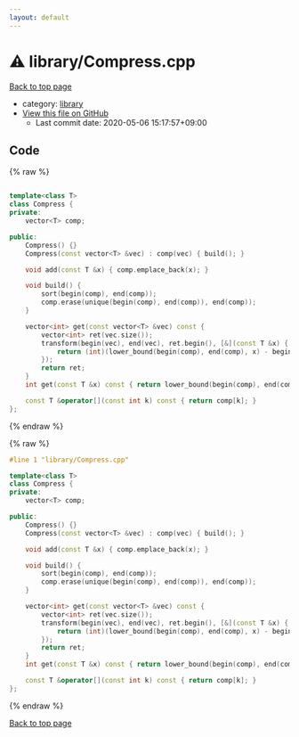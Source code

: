 ```yaml
---
layout: default
---
```


<!-- mathjax config similar to math.stackexchange -->
<script type="text/javascript" async
  src="https://cdnjs.cloudflare.com/ajax/libs/mathjax/2.7.5/MathJax.js?config=TeX-MML-AM_CHTML">
</script>
<script type="text/x-mathjax-config">
  MathJax.Hub.Config({
    TeX: { equationNumbers: { autoNumber: "AMS" }},
    tex2jax: {
      inlineMath: [ ['$','$'] ],
      processEscapes: true
    },
    "HTML-CSS": { matchFontHeight: false },
    displayAlign: "left",
    displayIndent: "2em"
  });
</script>

<script type="text/javascript" src="https://cdnjs.cloudflare.com/ajax/libs/jquery/3.4.1/jquery.min.js"></script>
<script src="https://cdn.jsdelivr.net/npm/jquery-balloon-js@1.1.2/jquery.balloon.min.js" integrity="sha256-ZEYs9VrgAeNuPvs15E39OsyOJaIkXEEt10fzxJ20+2I=" crossorigin="anonymous"></script>
<script type="text/javascript" src="../../assets/js/copy-button.js"></script>
<link rel="stylesheet" href="../../assets/css/copy-button.css" />


# :warning: library/Compress.cpp

<a href="../../index.html">Back to top page</a>

* category: <a href="../../index.html#d521f765a49c72507257a2620612ee96">library</a>
* <a href="{{ site.github.repository_url }}/blob/master/library/Compress.cpp">View this file on GitHub</a>
    - Last commit date: 2020-05-06 15:17:57+09:00




## Code

<a id="unbundled"></a>
{% raw %}
```cpp

template<class T>
class Compress {
private:
	vector<T> comp;

public:
	Compress() {}
	Compress(const vector<T> &vec) : comp(vec) { build(); }

	void add(const T &x) { comp.emplace_back(x); }

	void build() {
		sort(begin(comp), end(comp));
		comp.erase(unique(begin(comp), end(comp)), end(comp));
	}

	vector<int> get(const vector<T> &vec) const {
		vector<int> ret(vec.size());
		transform(begin(vec), end(vec), ret.begin(), [&](const T &x) {
			return (int)(lower_bound(begin(comp), end(comp), x) - begin(comp));
		});
		return ret;
	}
	int get(const T &x) const { return lower_bound(begin(comp), end(comp), x) - begin(comp); }

	const T &operator[](const int k) const { return comp[k]; }
};

```
{% endraw %}

<a id="bundled"></a>
{% raw %}
```cpp
#line 1 "library/Compress.cpp"

template<class T>
class Compress {
private:
	vector<T> comp;

public:
	Compress() {}
	Compress(const vector<T> &vec) : comp(vec) { build(); }

	void add(const T &x) { comp.emplace_back(x); }

	void build() {
		sort(begin(comp), end(comp));
		comp.erase(unique(begin(comp), end(comp)), end(comp));
	}

	vector<int> get(const vector<T> &vec) const {
		vector<int> ret(vec.size());
		transform(begin(vec), end(vec), ret.begin(), [&](const T &x) {
			return (int)(lower_bound(begin(comp), end(comp), x) - begin(comp));
		});
		return ret;
	}
	int get(const T &x) const { return lower_bound(begin(comp), end(comp), x) - begin(comp); }

	const T &operator[](const int k) const { return comp[k]; }
};

```
{% endraw %}

<a href="../../index.html">Back to top page</a>

